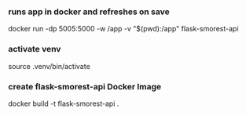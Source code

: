 ### runs app in docker and refreshes on save

docker run -dp 5005:5000 -w /app -v "$(pwd):/app" flask-smorest-api

### activate venv

source .venv/bin/activate

### create flask-smorest-api Docker Image

docker build -t flask-smorest-api .
